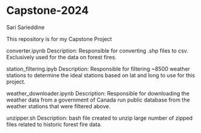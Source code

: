 # Capstone-2024
Sari Sarieddine 

This repository is for my Capstone Project

converter.ipynb
Description: Responsible for converting .shp files to csv. Exclusively used for the data on forest fires. 

station_filtering.ipyb
Description: Responsible for filtering ~8500 weather stations to determine the ideal stations based on lat and long to use for this project. 

weather_downloader.ipynb
Description: Responsible for downloading the weather data from a government of Canada run public database from the weather stations that were filtered above. 

unzipper.sh
Description: bash file created to unzip large number of zipped files related to historic forest fire data. 
